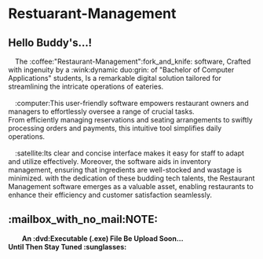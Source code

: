 # Restuarant-Management
<h2>Hello Buddy's...!
</h2>
<p>&emsp;The :coffee:"Restaurant-Management":fork_and_knife: software,
  Crafted with ingenuity by a :wink:dynamic duo:grin: of "Bachelor of Computer Applications" students,
  Is a remarkable digital solution tailored for streamlining the intricate operations of eateries.<br><br>
  &emsp;:computer:This user-friendly software empowers restaurant owners and managers to effortlessly oversee a range of crucial tasks.<br>
  From efficiently managing reservations and seating arrangements to swiftly processing orders and payments, 
  this intuitive tool simplifies daily operations.<br><br>
  &emsp;:satellite:Its clear and concise interface makes it easy for staff to adapt and utilize effectively. Moreover, the software aids in inventory management, 
  ensuring that ingredients are well-stocked and wastage is minimized. with the dedication of these budding tech talents,
  the Restaurant Management software emerges as a valuable asset, enabling restaurants to enhance their efficiency and customer satisfaction seamlessly.</p>
  <h2>:mailbox_with_no_mail:NOTE:<br></h2> <p><b>&emsp;&emsp;An :dvd:Executable (.exe) File Be Upload Soon...<br> Until Then Stay Tuned :sunglasses:</b></p>
